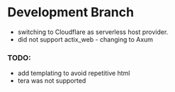 # Development Branch
- switching to Cloudflare as serverless host provider.
- did not support actix_web - changing to Axum
### TODO:
- add templating to avoid repetitive html
- tera was not supported
